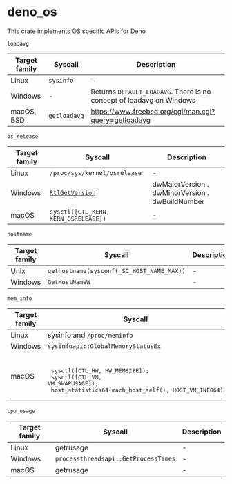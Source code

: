 # deno_os

This crate implements OS specific APIs for Deno

`loadavg`

| Target family | Syscall      | Description                                                          |
| ------------- | ------------ | -------------------------------------------------------------------- |
| Linux         | `sysinfo`    | -                                                                    |
| Windows       | -            | Returns `DEFAULT_LOADAVG`. There is no concept of loadavg on Windows |
| macOS, BSD    | `getloadavg` | https://www.freebsd.org/cgi/man.cgi?query=getloadavg                 |

`os_release`

| Target family | Syscall                                                                                                    | Description                                     |
| ------------- | ---------------------------------------------------------------------------------------------------------- | ----------------------------------------------- |
| Linux         | `/proc/sys/kernel/osrelease`                                                                               | -                                               |
| Windows       | [`RtlGetVersion`](https://learn.microsoft.com/en-us/windows-hardware/drivers/ddi/wdm/nf-wdm-rtlgetversion) | dwMajorVersion . dwMinorVersion . dwBuildNumber |
| macOS         | `sysctl([CTL_KERN, KERN_OSRELEASE])`                                                                       | -                                               |

`hostname`

| Target family | Syscall                                   | Description |
| ------------- | ----------------------------------------- | ----------- |
| Unix          | `gethostname(sysconf(_SC_HOST_NAME_MAX))` | -           |
| Windows       | `GetHostNameW`                            | -           |

`mem_info`

| Target family | Syscall                                                                                                                                       | Description |
| ------------- | --------------------------------------------------------------------------------------------------------------------------------------------- | ----------- |
| Linux         | sysinfo and `/proc/meminfo`                                                                                                                   | -           |
| Windows       | `sysinfoapi::GlobalMemoryStatusEx`                                                                                                            | -           |
| macOS         | <br> <pre> sysctl([CTL_HW, HW_MEMSIZE]); <br> sysctl([CTL_VM, VM_SWAPUSAGE]); <br> host_statistics64(mach_host_self(), HOST_VM_INFO64) </pre> | -           |

`cpu_usage`

| Target family | Syscall                                        | Description |
| ------------- |------------------------------------------------| ----------- |
| Linux         | getrusage                                      | -           |
| Windows       | `processthreadsapi::GetProcessTimes`           | -           |
| macOS         | getrusage                                      | -           |


